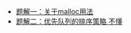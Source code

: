 * [题解一：关于malloc用法](https://blog.csdn.net/weixin_44350170/article/details/96378063)
* [题解二：优先队列的排序策略 不懂](https://blog.csdn.net/jjaw2013/article/details/11857989)
